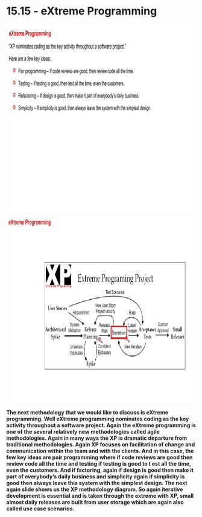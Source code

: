 # 15.15 - eXtreme Programming

<img src="/images/15_15_01.jpg" width="800" height="500">
<img src="/images/15_15_02.jpg" width="800" height="500">

**The next methodology that we would like to discuss is eXtreme programming. Well eXtreme programming nominates coding as the key activity throughout a software project. Again the eXtreme programming is one of the several relatively new methodologies called agile methodologies. Again in many ways the XP is dramatic departure from traditional methodologies. Again XP focuses on facilitation of change and communication within the team and with the clients. And in this case, the few key ideas are pair programming where if code reviews are good then review code all the time and testing if testing is good to t
est all the time, even the customers. And if factoring, again if design is good then make it part of everybody’s daily business and simplicity again if simplicity is good then always leave this system with the simplest design. The next again slide shows us the XP methodology diagram. So again iterative development is essential and is taken through the extreme with XP, small almost daily releases are built from user storage which are again also called use case scenarios.**